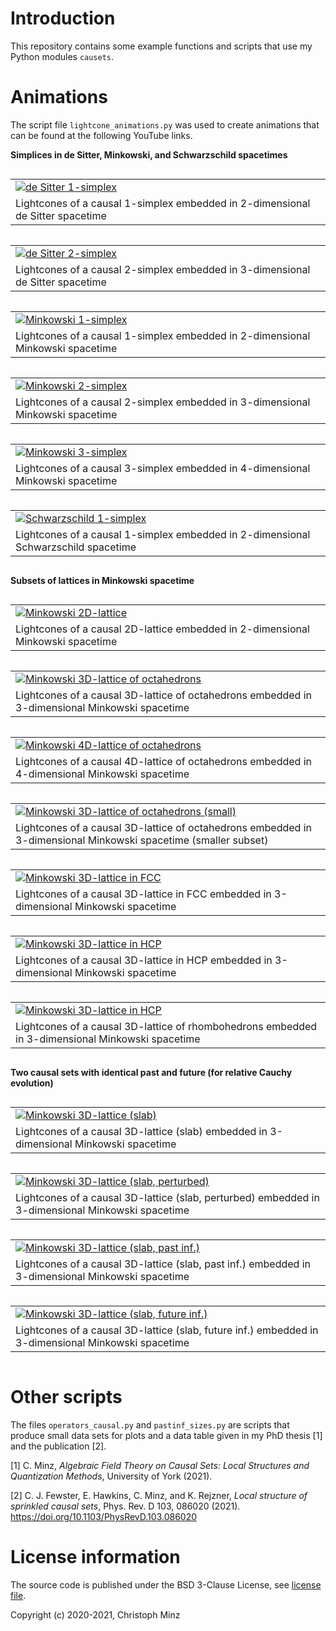 # Introduction
This repository contains some example functions and scripts that use my Python modules `causets`.

# Animations
The script file `lightcone_animations.py` was used to create animations that can be found at the following YouTube links.

**Simplices in de Sitter, Minkowski, and Schwarzschild spacetimes**

<table width=400px style="display:inline-block">
	<tr>
		<td><a href="https://youtu.be/210CBU9gs7g"><img alt="de Sitter 1-simplex" src="thumbnails/de Sitter 1-simplex.png" /></a></td>
	<tr>
		<td>Lightcones of a causal 1-simplex embedded in 2-dimensional de Sitter spacetime</td>
	</tr>
</table>
<table width=400px style="display:inline-block">
	<tr>
		<td><a href="https://youtu.be/MHfqVEsMl9k"><img alt="de Sitter 2-simplex" src="thumbnails/de Sitter 2-simplex.png" /></a></td>
	<tr>
		<td>Lightcones of a causal 2-simplex embedded in 3-dimensional de Sitter spacetime</td>
	</tr>
</table>
<table width=400px style="display:inline-block">
	<tr>
		<td><a href="https://youtu.be/-Pp2Qjt0Wo0"><img alt="Minkowski 1-simplex" src="thumbnails/Minkowski 1-simplex.png" /></a></td>
	<tr>
		<td>Lightcones of a causal 1-simplex embedded in 2-dimensional Minkowski spacetime</td>
	</tr>
</table>
<table width=400px style="display:inline-block">
	<tr>
		<td><a href="https://youtu.be/2LnYMXsoCIc"><img alt="Minkowski 2-simplex" src="thumbnails/Minkowski 2-simplex.png" /></a></td>
	<tr>
		<td>Lightcones of a causal 2-simplex embedded in 3-dimensional Minkowski spacetime</td>
	</tr>
</table>
<table width=400px style="display:inline-block">
	<tr>
		<td><a href="https://youtu.be/EfA2KGUcr2A"><img alt="Minkowski 3-simplex" src="thumbnails/Minkowski 3-simplex.png" /></a></td>
	<tr>
		<td>Lightcones of a causal 3-simplex embedded in 4-dimensional Minkowski spacetime</td>
	</tr>
</table>
<table width=400px style="display:inline-block">
	<tr>
		<td><a href="https://youtu.be/V6itk-HHwtY"><img alt="Schwarzschild 1-simplex" src="thumbnails/Schwarzschild 1-simplex.png" /></a></td>
	<tr>
		<td>Lightcones of a causal 1-simplex embedded in 2-dimensional Schwarzschild spacetime</td>
	</tr>
</table>

**Subsets of lattices in Minkowski spacetime**

<table width=400px style="display:inline-block">
	<tr>
		<td><a href="https://youtu.be/U8AZqbhHEj8"><img alt="Minkowski 2D-lattice" src="thumbnails/Minkowski 2D-lattice.png" /></a></td>
	<tr>
		<td>Lightcones of a causal 2D-lattice embedded in 2-dimensional Minkowski spacetime</td>
	</tr>
</table>
<table width=400px style="display:inline-block">
	<tr>
		<td><a href="https://youtu.be/VOXtmuGf-kc"><img alt="Minkowski 3D-lattice of octahedrons" src="thumbnails/Minkowski 3D-lattice of octahedrons.png" /></a></td>
	<tr>
		<td>Lightcones of a causal 3D-lattice of octahedrons embedded in 3-dimensional Minkowski spacetime</td>
	</tr>
</table>
<table width=400px style="display:inline-block">
	<tr>
		<td><a href="https://youtu.be/B8DOx5e9U8U"><img alt="Minkowski 4D-lattice of octahedrons" src="thumbnails/Minkowski 4D-lattice of octahedrons.png" /></a></td>
	<tr>
		<td>Lightcones of a causal 4D-lattice of octahedrons embedded in 4-dimensional Minkowski spacetime</td>
	</tr>
</table>
<table width=400px style="display:inline-block">
	<tr>
		<td><a href="https://youtu.be/f9XwKcaB9hc"><img alt="Minkowski 3D-lattice of octahedrons (small)" src="thumbnails/Minkowski 3D-lattice of octahedrons (small).png" /></a></td>
	<tr>
		<td>Lightcones of a causal 3D-lattice of octahedrons embedded in 3-dimensional Minkowski spacetime (smaller subset)</td>
	</tr>
</table>
<table width=400px style="display:inline-block">
	<tr>
		<td><a href="https://youtu.be/N4vFy9hY6_c"><img alt="Minkowski 3D-lattice in FCC" src="thumbnails/Minkowski 3D-lattice in FCC.png" /></a></td>
	<tr>
		<td>Lightcones of a causal 3D-lattice in FCC embedded in 3-dimensional Minkowski spacetime</td>
	</tr>
</table>
<table width=400px style="display:inline-block">
	<tr>
		<td><a href="https://youtu.be/w_PLyktQx8U"><img alt="Minkowski 3D-lattice in HCP" src="thumbnails/Minkowski 3D-lattice in HCP.png" /></a></td>
	<tr>
		<td>Lightcones of a causal 3D-lattice in HCP embedded in 3-dimensional Minkowski spacetime</td>
	</tr>
</table>
<table width=400px style="display:inline-block">
	<tr>
		<td><a href="https://youtu.be/3DPYr_Tch1U"><img alt="Minkowski 3D-lattice in HCP" src="thumbnails/Minkowski 3D-lattice of rhombohedrons.png" /></a></td>
	<tr>
		<td>Lightcones of a causal 3D-lattice of rhombohedrons embedded in 3-dimensional Minkowski spacetime</td>
	</tr>
</table>

**Two causal sets with identical past and future (for relative Cauchy evolution)**

<table width=400px style="display:inline-block">
	<tr>
		<td><a href="https://youtu.be/F8sbslcMKnI"><img alt="Minkowski 3D-lattice (slab)" src="thumbnails/Minkowski 3D-lattice (slab).png" /></a></td>
	<tr>
		<td>Lightcones of a causal 3D-lattice (slab) embedded in 3-dimensional Minkowski spacetime</td>
	</tr>
</table>
<table width=400px style="display:inline-block">
	<tr>
		<td><a href="https://youtu.be/QJ9YICw3YHM"><img alt="Minkowski 3D-lattice (slab, perturbed)" src="thumbnails/Minkowski 3D-lattice (slab, perturbed).png" /></a></td>
	<tr>
		<td>Lightcones of a causal 3D-lattice (slab, perturbed) embedded in 3-dimensional Minkowski spacetime</td>
	</tr>
</table>
<table width=400px style="display:inline-block">
	<tr>
		<td><a href="https://youtu.be/pPm06w-ncOo"><img alt="Minkowski 3D-lattice (slab, past inf.)" src="thumbnails/Minkowski 3D-lattice (slab, past inf.).png" /></a></td>
	<tr>
		<td>Lightcones of a causal 3D-lattice (slab, past inf.) embedded in 3-dimensional Minkowski spacetime</td>
	</tr>
</table>
<table width=400px style="display:inline-block">
	<tr>
		<td><a href="https://youtu.be/pN1DJ8gUVGk"><img alt="Minkowski 3D-lattice (slab, future inf.)" src="thumbnails/Minkowski 3D-lattice (slab, future inf.).png" /></a></td>
	<tr>
		<td>Lightcones of a causal 3D-lattice (slab, future inf.) embedded in 3-dimensional Minkowski spacetime</td>
	</tr>
</table>

# Other scripts
The files `operators_causal.py` and `pastinf_sizes.py` are scripts that produce small data sets for plots and a data table given in my PhD thesis [1] and the publication [2].

[1] C. Minz, _Algebraic Field Theory on Causal Sets: Local Structures and Quantization Methods_, University of York (2021).

[2] C. J. Fewster, E. Hawkins, C. Minz, and K. Rejzner, _Local structure of sprinkled causal sets_, Phys. Rev. D 103, 086020 (2021). https://doi.org/10.1103/PhysRevD.103.086020

# License information
The source code is published under the BSD 3-Clause License, see [license file](LICENSE.md).

Copyright (c) 2020-2021, Christoph Minz